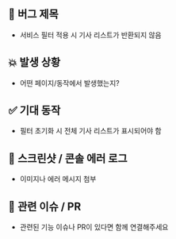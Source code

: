 ## 🐞 버그 제목
- 서비스 필터 적용 시 기사 리스트가 반환되지 않음

## 💥 발생 상황
- 어떤 페이지/동작에서 발생했는지?

## ✅ 기대 동작
- 필터 초기화 시 전체 기사 리스트가 표시되어야 함

## 📸 스크린샷 / 콘솔 에러 로그
- 이미지나 에러 메시지 첨부

## 🔄 관련 이슈 / PR
- 관련된 기능 이슈나 PR이 있다면 함께 연결해주세요
